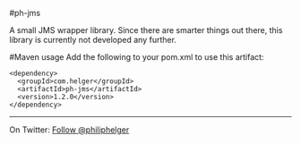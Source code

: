 #ph-jms

A small JMS wrapper library.
Since there are smarter things out there, this library is currently not developed any further.

#Maven usage
Add the following to your pom.xml to use this artifact:
```
<dependency>
  <groupId>com.helger</groupId>
  <artifactId>ph-jms</artifactId>
  <version>1.2.0</version>
</dependency>
```

---

On Twitter: <a href="https://twitter.com/philiphelger">Follow @philiphelger</a>
